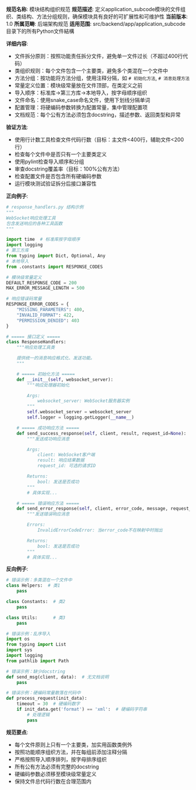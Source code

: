 **规范名称**: 模块结构组织规范
**规范描述**: 定义application_subcode模块的文件组织、类结构、方法分组规则，确保模块具有良好的可扩展性和可维护性
**当前版本**: 1.0
**所属范畴**: 后端架构规范
**适用范围**: src/backend/app/application_subcode 目录下的所有Python文件結構

**详细内容**:
- 文件拆分原则：按照功能责任拆分文件，避免单一文件过长（不超过400行代码）
- 类组织规则：每个文件包含一个主要类，避免多个类混在一个文件中
- 方法分组：按功能将方法分组，使用注释分隔，如 `# 初始化方法`, `# 消息处理方法`
- 常量定义位置：模块级常量放在文件顶部，在类定义之前
- 导入顺序：标准库→第三方库→本地导入，按字母顺序组织
- 文件命名：使用snake_case命名文件，使用下划线分隔单词
- 配置管理：将硬编码参数转换为配置常量，集中管理配置项
- 文档规范：每个公有方法必须包含docstring，描述参数、返回类型和异常

**验证方法**:
- 使用行计数工具检查文件代码行数（目标：主文件<400行，辅助文件<200行）
- 检查每个文件中是否只有一个主要类定义
- 使用pylint检查导入顺序和分组
- 审查docstring覆盖率（目标：100%公有方法）
- 检查配置文件是否包含所有硬编码参数
- 运行模块测试验证拆分后接口兼容性

**正向例子**:
```python
# response_handlers.py 结构示例
"""
WebSocket响应处理工具
包含发送响应的各种工具函数
"""

import time  # 标准库按字母顺序
import logging
# 第三方库
from typing import Dict, Optional, Any
# 本地导入
from .constants import RESPONSE_CODES

# 模块级常量定义
DEFAULT_RESPONSE_CODE = 200
MAX_ERROR_MESSAGE_LENGTH = 500

# 响应错误码常量
RESPONSE_ERROR_CODES = {
    "MISSING_PARAMETERS": 400,
    "INVALID_FORMAT": 422,
    "PERMISSION_DENIED": 403
}

# ===== 接口定义 =====
class ResponseHandlers:
    """响应处理工具类

    提供统一的消息响应格式化、发送功能。
    """

    # ===== 初始化方法 =====
    def __init__(self, websocket_server):
        """响应处理器初始化

        Args:
            websocket_server: WebSocket服务器实例
        """
        self.websocket_server = websocket_server
        self.logger = logging.getLogger(__name__)

    # ===== 成功响应方法 =====
    def send_success_response(self, client, result, request_id=None):
        """发送成功响应消息

        Args:
            client: WebSocket客户端
            result: 响应结果数据
            request_id: 可选的请求ID

        Returns:
            bool: 发送是否成功
        """
        # 具体实现...

    # ===== 错误响应方法 =====
    def send_error_response(self, client, error_code, message, request_id=None):
        """发送错误响应消息

        Errors:
            InvalidErrorCodeError: 当error_code不在映射中时抛出

        Returns:
            bool: 发送是否成功
        """
        # 具体实现...
```

**反向例子**:
```python
# 错误示例：多类混在一个文件中
class Helpers:  # 类1
    pass

class Constants:  # 类2
    pass

class Utils:      # 类3
    pass

# 错误示例：乱序导入
import os
from typing import List
import sys
import logging
from pathlib import Path

# 错误示例：缺少docstring
def send_msg(client, data):  # 无文档说明
    pass

# 错误示例：硬编码常量散落在代码中
def process_request(init_data):
    timeout = 30  # 硬编码数字
    if init_data.get('format') == 'xml':  # 硬编码字符串
        # 处理逻辑
        pass
```

**规范要点**:
- 每个文件原则上只有一个主要类，加实用函数类例外
- 按照功能顺序组织方法，并在每组前添加注释分隔
- 严格按照导入顺序排列，按字母排序组织
- 所有公有方法必须有完整的docstring
- 硬编码参数必须移至模块级常量定义
- 保持文件总代码行数在合理范围内